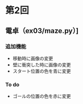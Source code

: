 # 第2回
## 電卓（ex03/maze.py）]

### 追加機能
- 移動時に画像の変更
- 壁に衝突した時に画像の変更
- スタート位置の色を青に変更

### To do
- ゴールの位置の色を赤に変更
